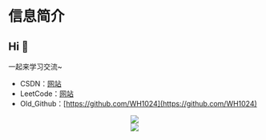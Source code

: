 # 信息简介
## Hi 👋
一起来学习交流~
- CSDN：[网站](https://blog.csdn.net/qq_42750240)
- LeetCode：[网站](https://leetcode.cn/u/wh1024/)
- Old_Github：[https://github.com/WH1024](https://github.com/WH1024)
<div align="center">
<img src="https://github-readme-stats.vercel.app/api?username=hhhweihan&count_private=true&show_icons=true&theme=tokyonight" align="center" />
</div>

<div align="center" style="margin-bottom: 10px;">
<img src="https://profile-counter.glitch.me/hhhweihan/count.svg" align="center" />
</div>
